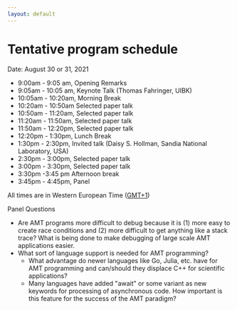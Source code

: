 ```yaml
---
layout: default
---
```


# Tentative program schedule

Date: August 30 or 31, 2021

* 9:00am - 9:05 am, Opening Remarks
* 9:05am - 10:05 am, Keynote Talk  (Thomas Fahringer, UIBK)
* 10:05am - 10:20am, Morning Break
* 10:20am - 10:50am Selected paper talk
* 10:50am - 11:20am, Selected paper talk
* 11:20am - 11:50am, Selected paper talk
* 11:50am - 12:20pm, Selected paper talk
* 12:20pm - 1:30pm, Lunch Break
* 1:30pm - 2:30pm, Invited talk (Daisy S. Hollman, Sandia National Laboratory, USA)
* 2:30pm - 3:00pm, Selected paper talk
* 3:00pm - 3:30pm, Selected paper talk
* 3:30pm -3:45 pm Afternoon break
* 3:45pm - 4:45pm, Panel

All times are in Western European Time ([GMT+1](https://24timezones.com/Lisbon/time))

Panel Questions
* Are AMT programs more difficult to debug because it is (1) more easy to create race conditions and (2) more difficult to get anything like a stack trace? What is being done to make debugging of large scale AMT applications easier.
* What sort of language support is needed for AMT programming?
    - What advantage do newer languages like Go, Julia, etc. have for AMT programming and can/should they displace C++ for scientific applications?
    - Many languages have added "await" or some variant as new keywords for processing of asynchronous code. How important is this feature for the success of the AMT paradigm?
